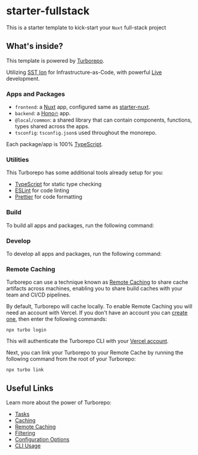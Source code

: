 # starter-fullstack

This is a starter template to kick-start your `Nuxt` full-stack project

## What's inside?

This template is powered by [Turborepo](https://turbo.build/repo).

Utilizing [SST Ion](https://ion.sst.dev/) for Infrastructure-as-Code, with powerful [Live](https://ion.sst.dev/docs/live/) development.

### Apps and Packages

- `frontend`: a [Nuxt](https://nuxt.com/) app, configured same as [starter-nuxt](https://github.com/NamesMT/starter-nuxt).
- `backend`: a [Hono🔥](https://hono.dev/) app.
- `@local/common`: a shared library that can contain components, functions, types shared across the apps.
- `tsconfig`: `tsconfig.json`s used throughout the monorepo.

Each package/app is 100% [TypeScript](https://www.typescriptlang.org/).

### Utilities

This Turborepo has some additional tools already setup for you:
- [TypeScript](https://www.typescriptlang.org/) for static type checking
- [ESLint](https://eslint.org/) for code linting
- [Prettier](https://prettier.io) for code formatting

### Build

To build all apps and packages, run the following command:

### Develop

To develop all apps and packages, run the following command:

### Remote Caching

Turborepo can use a technique known as [Remote Caching](https://turbo.build/repo/docs/core-concepts/remote-caching) to share cache artifacts across machines, enabling you to share build caches with your team and CI/CD pipelines.

By default, Turborepo will cache locally. To enable Remote Caching you will need an account with Vercel. If you don't have an account you can [create one](https://vercel.com/signup), then enter the following commands:

```
npx turbo login
```

This will authenticate the Turborepo CLI with your [Vercel account](https://vercel.com/docs/concepts/personal-accounts/overview).

Next, you can link your Turborepo to your Remote Cache by running the following command from the root of your Turborepo:

```
npx turbo link
```

## Useful Links

Learn more about the power of Turborepo:

- [Tasks](https://turbo.build/repo/docs/core-concepts/monorepos/running-tasks)
- [Caching](https://turbo.build/repo/docs/core-concepts/caching)
- [Remote Caching](https://turbo.build/repo/docs/core-concepts/remote-caching)
- [Filtering](https://turbo.build/repo/docs/core-concepts/monorepos/filtering)
- [Configuration Options](https://turbo.build/repo/docs/reference/configuration)
- [CLI Usage](https://turbo.build/repo/docs/reference/command-line-reference)
